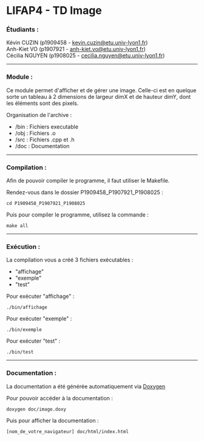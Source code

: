 # LIFAP4 - TD Image

### Étudiants :
Kévin CUZIN (p1909458 - kevin.cuzin@etu.univ-lyon1.fr)  
Anh-Kiet VO (p1907921 - anh-kiet.vo@etu.univ-lyon1.fr)  
Cécilia NGUYEN (p1908025 - cecilia.nguyen@etu.univ-lyon1.fr)

-----------------

### Module : 

Ce module permet d'afficher et de gérer une image. Celle-ci est en quelque sorte un tableau à 2 dimensions de largeur dimX et de hauteur dimY, dont les éléments sont des pixels.

Organisation de l'archive :  
* /bin : Fichiers executable
* /obj : Fichiers .o
* /src : Fichiers .cpp et .h
* /doc : Documentation  

-----------------

### Compilation :

Afin de pouvoir compiler le programme, il faut utiliser le Makefile.  

Rendez-vous dans le dossier P1909458_P1907921_P1908025 :
```
cd P1909458_P1907921_P1908025
```

Puis pour compiler le programme, utilisez la commande :  
```
make all
```  

-----------------

### Exécution :

La compilation vous a créé 3 fichiers exécutables :  
* "affichage"
* "exemple"
* "test"

Pour exécuter "affichage" : 
```
./bin/affichage
```

Pour exécuter "exemple" : 
```
./bin/exemple
```

Pour exécuter "test" : 
```
./bin/test
```

-----------------

### Documentation :

La documentation a été générée automatiquement via [Doxygen](https://www.doxygen.nl/index.html)  

Pour pouvoir accéder à la documentation :  
```
doxygen doc/image.doxy
```

Puis pour afficher la documentation :
```
[nom_de_votre_navigateur] doc/html/index.html
```
